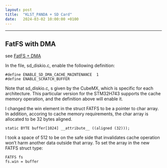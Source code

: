 ```yaml
---
layout: post
title:  "KLST_PANDA + SD Card"
date:   2024-03-02 10:00:00 +0100
---
```




---

## FatFS with DMA

see [FatFS + DMA](https://yairgadelov.me/setup-sdcard-on-stm32-mcu/)

In the file, sd_diskio.c, enable the following definition:

```
#define ENABLE_SD_DMA_CACHE_MAINTENANCE  1 
#define ENABLE_SCRATCH_BUFFER 
```

Note that sd_diskio.c, s given by the CubeMX, which is specific for each architecture. This particular version for the STM32H743 supports the cache memory operation, and the definition above will enable it.

I changed the win element in the struct FATFS to be a pointer to char array. In addition, accoring to cache memory requirements, the char array is allocated to be 32 bytes aligned.

```
static BYTE buffer[1024] __attribute__ ((aligned (32))); 
```

I took a space of 512 to be on the safe side that invalidates cache operation won’t harm another data outside that array. To set the array in the new FATFS struct type:

```
FATFS fs
fs.win = buffer
```
